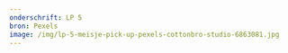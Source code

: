 ```yaml
---
onderschrift: LP 5
bron: Pexels
image: /img/lp-5-meisje-pick-up-pexels-cottonbro-studio-6863081.jpg
---
```

